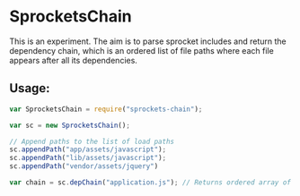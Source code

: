 # SprocketsChain

This is an experiment. The aim is to parse sprocket includes and return the dependency chain, which is an ordered list of file paths where each file appears after all its dependencies.

## Usage:

```javascript
var SprocketsChain = require("sprockets-chain");

var sc = new SprocketsChain();

// Append paths to the list of load paths
sc.appendPath("app/assets/javascript");
sc.appendPath("lib/assets/javascript");
sc.appendPath("vendor/assets/jquery")

var chain = sc.depChain("application.js"); // Returns ordered array of absolute file paths in the application.js bundle
```
